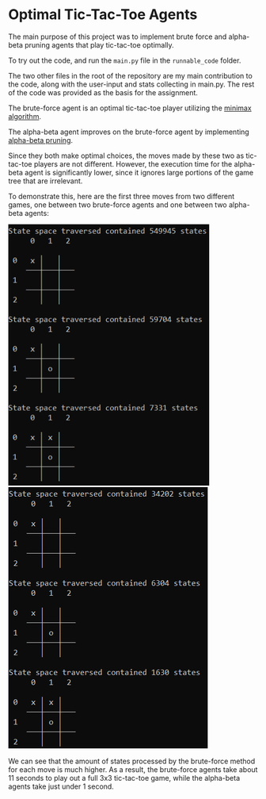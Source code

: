 # Optimal Tic-Tac-Toe Agents

The main purpose of this project was to implement brute force and alpha-beta pruning agents that play tic-tac-toe optimally.

To try out the code, and run the `main.py` file in the `runnable_code` folder.

The two other files in the root of the repository are my main contribution to the code, along with the user-input and stats collecting in main.py. The rest of the code was provided as the basis for the assignment.

The brute-force agent is an optimal tic-tac-toe player utilizing the [minimax algorithm](https://en.wikipedia.org/wiki/Minimax).

The alpha-beta agent improves on the brute-force agent by implementing [alpha-beta pruning](https://en.wikipedia.org/wiki/Alpha%E2%80%93beta_pruning).

Since they both make optimal choices, the moves made by these two as tic-tac-toe players are not different. However, the execution time for the alpha-beta agent is significantly lower, since it ignores large portions of the game tree that are irrelevant.

To demonstrate this, here are the first three moves from two different games, one between two brute-force agents and one between two alpha-beta agents:

<img src="https://github.com/cmgodwin/tic-tac-toe_agents/blob/main/agent_output/brute_force_moves.png?raw=true" height=527><img src="https://github.com/cmgodwin/tic-tac-toe_agents/blob/main/agent_output/alpha-beta_moves.png?raw=true">

We can see that the amount of states processed by the brute-force method for each move is much higher. As a result, the brute-force agents take about 11 seconds to play out a full 3x3 tic-tac-toe game, while the alpha-beta agents take just under 1 second. 
